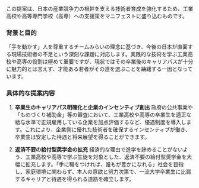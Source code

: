 
この提案は、日本の産業競争力の根幹を支える技術者育成を強化するため、工業高校や高等専門学校（高専）への支援策をマニフェストに盛り込むものです。

### 背景と目的
「手を動かす」人を尊重するチームみらいの理念に基づき、今後の日本が直面する現場技術者の不足という深刻な課題に対応します。実践的な技術を学ぶ工業高校や高専の役割は極めて重要ですが、現状ではその卒業後のキャリアパスが十分に魅力的とは言えず、才能ある若者がその道を選ぶことを躊躇する一因となっています。

### 具体的な提案内容
1.  **卒業生のキャリアパス明確化と企業のインセンティブ創出**
    政府の公共事業や「ものづくり補助金」等の審査において、工業高校や高専の卒業生を適正な給与水準で正規雇用している企業を加点評価するなど、優遇制度を導入します。これにより、企業側に優れた技術者を確保するインセンティブが働き、卒業生は安定した待遇と将来展望を得ることができます。

2.  **返済不要の給付型奨学金の拡充**
    経済的な理由で進学を諦めることがないよう、工業高校や高専で学ぶ生徒を対象とした、返済不要の給付型奨学金を大幅に拡充します。「手に職をつければ、誰もが豊かになれる」社会を目指し、家庭環境に関わらず、本人の意欲と努力次第で、一流大学卒業生に比肩するキャリアと待遇を得られる道筋を確立します。
